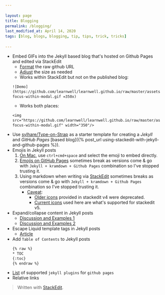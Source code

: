 ```yaml
---

layout: page
title: Blogging
permalink: /blogging/
last_modified_at: April 14, 2020
tags: [blog, blogs, blogging, tip, tips, trick, tricks]

---
```


* Embed GIFs into the Jekyll based blog that's hosted on Github Pages and edited via StackEdit
	* [Format](https://github.com/tiimgreen/github-cheat-sheet#user-content-imagesgifs) the raw github URL
	* [Adjust](https://stackoverflow.com/questions/14675913/changing-image-size-in-markdown#answer-21242579) the size as needed
	* Works within StackEdit but not on the published blog:
    ```
    ![Demo](https://github.com/learnwell/learnwell.github.io/raw/master/assets/img/input-focus-within-modal.gif =350x)
    ```
    * Works both places:
    ```
	<img src="https://github.com/learnwell/learnwell.github.io/raw/master/assets/img/input-focus-within-modal.gif" width="350"/>
	```
* Use [sylhare/Type-on-Strap](https://github.com/sylhare/Type-on-Strap#usage) as a starter template for creating a *Jekyll* and *GitHub Pages* [based blog]({% post_url using-stackedit-with-jekyll-and-github-pages %}).
* Emojis in Jekyll posts
	1. <u>On Mac</u>, use `ctrl+cmd+space` and select the emoji to embed directly.
	2. [Emojis on GitHub Pages](https://help.github.com/articles/emoji-on-github-pages/) sometimes break as versions come & go with `Jekyll + kramdown + Github Pages` combination so I've stopped trusting it.
	3. Using markdown when writing via <u>StackEdit</u> sometimes breaks as versions come & go with `Jekyll + kramdown + Github Pages` combination so I've stopped trusting it.
		* [Caveat](https://github.com/benweet/stackedit/issues/1133): 
			* [Older icons](https://stackedit.io/res/libs/fontello/demo.html) provided in stackedit v4 were deprecated.
			* [Current icons](https://www.webpagefx.com/tools/emoji-cheat-sheet/) used here are what's supported for stackedit v5.
* Expand/collapse content in Jekyll posts
	* [Discussion and Examples 1](https://gist.github.com/ericclemmons/b146fe5da72ca1f706b2ef72a20ac39d#gistcomment-1817140)
	* [Discussion and Examples 2](https://github.com/gettalong/kramdown/issues/155#issuecomment-339793629)
* Escape Liquid template tags in Jekyll posts
	* [Article](https://sarathlal.com/escape-liquid-tag-in-jekyll-posts/)
* Add `Table of Contents` to Jekyll posts
	```
	{% raw %}
	* TOC
	{:toc}
	{% endraw %}
	```
* [List](https://pages.github.com/versions/) of supported `jekyll plugins` for `github pages`
* Relative links

> Written with [StackEdit](https://stackedit.io/).
<!--stackedit_data:
eyJoaXN0b3J5IjpbLTEzMTU4MzcwNzYsMTc1MDMzNzY4MCwxOD
U4NTk0OTYxLC0xOTY3NTQ0NzgxXX0=
-->